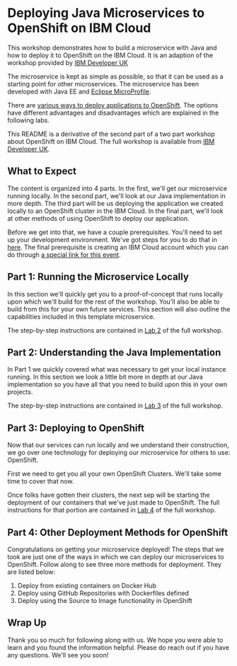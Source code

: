 # Deploying Java Microservices to OpenShift on IBM Cloud

This workshop demonstrates how to build a microservice with Java and how to deploy it to OpenShift on the IBM Cloud. It is an adaption of the workshop provided by [IBM Developer UK](https://github.com/nheidloff/openshift-on-ibm-cloud-workshops/tree/master/2-deploying-to-openshift#deploying-java-microservices-to-openshift-on-ibm-cloud)

The microservice is kept as simple as possible, so that it can be used as a starting point for other microservices. The microservice has been developed with Java EE and [Eclipse MicroProfile](https://microprofile.io/).

There are [various ways to deploy applications to OpenShift](http://heidloff.net/article/deploying-open-liberty-microservices-openshift/). The options have different advantages and disadvantages which are explained in the following labs.

This README is a derivative of the second part of a two part workshop about OpenShift on IBM Cloud. The full workshop is available from [IBM Developer UK](https://github.com/IBMDeveloperUK/openshift-on-ibm-cloud-workshops).

## What to Expect

The content is organized into 4 parts. In the first, we'll get our microservice running locally. In the second part, we'll look at our Java implementation in more depth. The third part will be us deploying the application we created locally to an OpenShift cluster in the IBM Cloud. In the final part, we'll look at other methods of using OpenShift to deploy our application.

Before we get into that, we have a couple prerequisites. You'll need to set up your development environment. We've got steps for you to do that in [here](https://github.com/pnbrown/openshift-on-ibm-cloud-workshops/blob/master/2-deploying-to-openshift/documentation/1-prereqs.md). The final prerequisite is creating an IBM Cloud account which you can do through [a special link for this event](https://ibm.biz/BdzQDd).

## Part 1: Running the Microservice Locally

In this section we'll quickly get you to a proof-of-concept that runs locally upon which we'll build for the rest of the workshop. You'll also be able to build from this for your own future services. This section will also outline the capabilities included in this template microservice.

The step-by-step instructions are contained in [Lab 2](https://github.com/nheidloff/openshift-on-ibm-cloud-workshops/blob/master/2-deploying-to-openshift/documentation/2-docker.md) of the full workshop.

## Part 2: Understanding the Java Implementation

In Part 1 we quickly covered what was necessary to get your local instance running. In this section we look a little bit more in depth at our Java implementation so you have all that you need to build upon this in your own projects. 

The step-by-step instructions are contained in [Lab 3](https://github.com/nheidloff/openshift-on-ibm-cloud-workshops/blob/master/2-deploying-to-openshift/documentation/3-java.md#lab-3---understanding-the-java-implementation) of the full workshop.

## Part 3: Deploying to OpenShift

Now that our services can run locally and we understand their construction, we go over one technology for deploying our microservice for others to use: OpenShift.

First we need to get you all your own OpenShift Clusters. We'll take some time to cover that now.

Once folks have gotten their clusters, the next sep will be starting the deployment of our containers that we've just made to OpenShift. The full instructions for that portion are contained in [Lab 4](https://github.com/nheidloff/openshift-on-ibm-cloud-workshops/blob/master/2-deploying-to-openshift/documentation/4-openshift.md#lab-4---deploying-to-openshift) of the full workshop.

## Part 4: Other Deployment Methods for OpenShift

Congratulations on getting your microservice deployed! The steps that we took are just one of the ways in which we can deploy our microservices to OpenShift. Follow along to see three more methods for deployment. They are listed below:

1. Deploy from existing containers on Docker Hub
2. Deploy using GitHub Repositories with Dockerfiles defined
3. Deploy using the Source to Image functionality in OpenShift

## Wrap Up

Thank you so much for following along with us. We hope you were able to learn and you found the information helpful. Please do  reach out if you have any questions. We'll see you soon!
